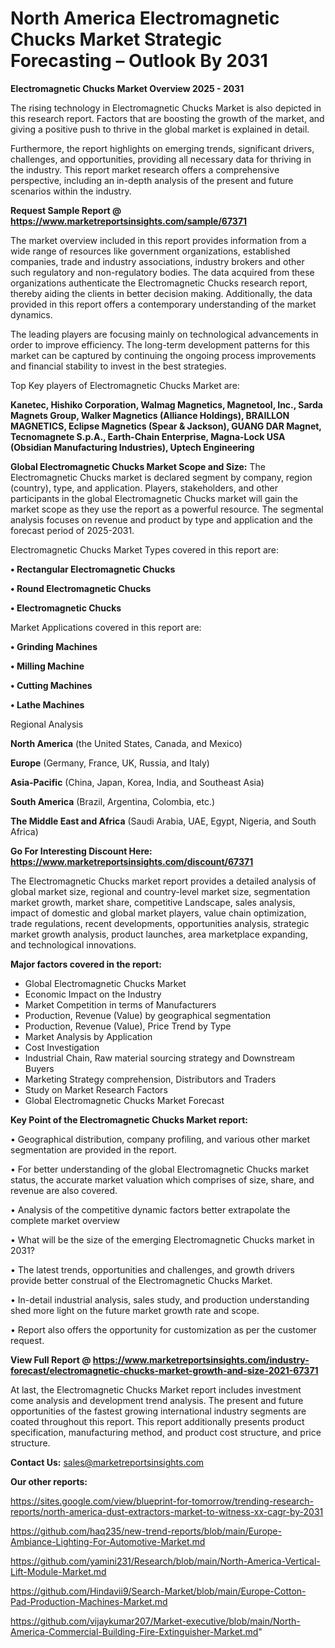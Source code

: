 # North America Electromagnetic Chucks Market Strategic Forecasting – Outlook By 2031

<Strong> Electromagnetic Chucks Market Overview 2025 - 2031</strong>

The rising technology in Electromagnetic Chucks Market is also depicted in this research report. Factors that are boosting the growth of the market, and giving a positive push to thrive in the global market is explained in detail.

Furthermore, the report highlights on emerging trends, significant drivers, challenges, and opportunities, providing all necessary data for thriving in the industry. This report market research offers a comprehensive perspective, including an in-depth analysis of the present and future scenarios within the industry.

<strong>Request Sample Report @ <a href=https://www.marketreportsinsights.com/sample/67371>https://www.marketreportsinsights.com/sample/67371</a></strong>

The market overview included in this report provides information from a wide range of resources like government organizations, established companies, trade and industry associations, industry brokers and other such regulatory and non-regulatory bodies. The data acquired from these organizations authenticate the Electromagnetic Chucks research report, thereby aiding the clients in better decision making. Additionally, the data provided in this report offers a contemporary understanding of the market dynamics.

The leading players are focusing mainly on technological advancements in order to improve efficiency. The long-term development patterns for this market can be captured by continuing the ongoing process improvements and financial stability to invest in the best strategies.

Top Key players of Electromagnetic Chucks Market are:

<strong>Kanetec, Hishiko Corporation, Walmag Magnetics, Magnetool, Inc., Sarda Magnets Group, Walker Magnetics (Alliance Holdings), BRAILLON MAGNETICS, Eclipse Magnetics (Spear & Jackson), GUANG DAR Magnet, Tecnomagnete S.p.A., Earth-Chain Enterprise, Magna-Lock USA (Obsidian Manufacturing Industries), Uptech Engineering</strong>

<strong><b>Global Electromagnetic Chucks Market Scope and Size:</b></strong>
The Electromagnetic Chucks market is declared segment by company, region (country), type, and application. Players, stakeholders, and other participants in the global Electromagnetic Chucks market will gain the market scope as they use the report as a powerful resource. The segmental analysis focuses on revenue and product by type and application and the forecast period of 2025-2031.

Electromagnetic Chucks Market Types covered in this report are:

<strong>• Rectangular Electromagnetic Chucks

• Round Electromagnetic Chucks

• Electromagnetic Chucks</strong>

Market Applications covered in this report are:

<strong>• Grinding Machines

• Milling Machine

• Cutting Machines

• Lathe Machines</strong> 

Regional Analysis

<strong>North America</strong> (the United States, Canada, and Mexico)

<strong>Europe</strong> (Germany, France, UK, Russia, and Italy)

<strong>Asia-Pacific</strong> (China, Japan, Korea, India, and Southeast Asia)

<strong>South America</strong> (Brazil, Argentina, Colombia, etc.)

<strong>The Middle East and Africa</strong> (Saudi Arabia, UAE, Egypt, Nigeria, and South Africa)

<strong>Go For Interesting Discount Here: <a href=https://www.marketreportsinsights.com/discount/67371>https://www.marketreportsinsights.com/discount/67371</a></strong>

The Electromagnetic Chucks market report provides a detailed analysis of global market size, regional and country-level market size, segmentation market growth, market share, competitive Landscape, sales analysis, impact of domestic and global market players, value chain optimization, trade regulations, recent developments, opportunities analysis, strategic market growth analysis, product launches, area marketplace expanding, and technological innovations.

<strong><b>Major factors covered in the report:</b></strong>
<ul>
  <li>Global Electromagnetic Chucks Market </li>
  <li>Economic Impact on the Industry</li>
  <li>Market Competition in terms of Manufacturers</li>
  <li>Production, Revenue (Value) by geographical segmentation</li>
  <li>Production, Revenue (Value), Price Trend by Type</li>
  <li>Market Analysis by Application</li>
  <li>Cost Investigation</li>
  <li>Industrial Chain, Raw material sourcing strategy and Downstream Buyers</li>
  <li>Marketing Strategy comprehension, Distributors and Traders</li>
  <li>Study on Market Research Factors</li>
  <li>Global Electromagnetic Chucks Market Forecast</li>
</ul>

<strong><b>Key Point of the Electromagnetic Chucks Market report:</b></strong>

• Geographical distribution, company profiling, and various other market segmentation are provided in the report.

• For better understanding of the global Electromagnetic Chucks market status, the accurate market valuation which comprises of size, share, and revenue are also covered.

• Analysis of the competitive dynamic factors better extrapolate the complete market overview

• What will be the size of the emerging Electromagnetic Chucks market in 2031?

• The latest trends, opportunities and challenges, and growth drivers provide better construal of the Electromagnetic Chucks Market.

• In-detail industrial analysis, sales study, and production understanding shed more light on the future market growth rate and scope.

• Report also offers the opportunity for customization as per the customer request.

<strong><b>View Full Report @ <a href=https://www.marketreportsinsights.com/industry-forecast/electromagnetic-chucks-market-growth-and-size-2021-67371>https://www.marketreportsinsights.com/industry-forecast/electromagnetic-chucks-market-growth-and-size-2021-67371</a></b></strong>


At last, the Electromagnetic Chucks Market report includes investment come analysis and development trend analysis. The present and future opportunities of the fastest growing international industry segments are coated throughout this report. This report additionally presents product specification, manufacturing method, and product cost structure, and price structure.

<strong>Contact Us:</strong>
sales@marketreportsinsights.com

<strong>Our other reports:</strong>

<a href=https://sites.google.com/view/blueprint-for-tomorrow/trending-research-reports/north-america-dust-extractors-market-to-witness-xx-cagr-by-2031>https://sites.google.com/view/blueprint-for-tomorrow/trending-research-reports/north-america-dust-extractors-market-to-witness-xx-cagr-by-2031</a>

<a href=https://github.com/haq235/new-trend-reports/blob/main/Europe-Ambiance-Lighting-For-Automotive-Market.md>https://github.com/haq235/new-trend-reports/blob/main/Europe-Ambiance-Lighting-For-Automotive-Market.md</a>

<a href=https://github.com/yamini231/Research/blob/main/North-America-Vertical-Lift-Module-Market.md>https://github.com/yamini231/Research/blob/main/North-America-Vertical-Lift-Module-Market.md</a>

<a href=https://github.com/Hindavii9/Search-Market/blob/main/Europe-Cotton-Pad-Production-Machines-Market.md>https://github.com/Hindavii9/Search-Market/blob/main/Europe-Cotton-Pad-Production-Machines-Market.md</a>

<a href=https://github.com/vijaykumar207/Market-executive/blob/main/North-America-Commercial-Building-Fire-Extinguisher-Market.md>https://github.com/vijaykumar207/Market-executive/blob/main/North-America-Commercial-Building-Fire-Extinguisher-Market.md</a>"
